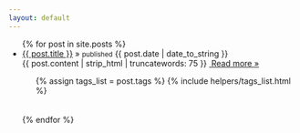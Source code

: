```yaml
---
layout: default
---
```

<ul>
  {% for post in site.posts %}
    <li><a href="{{ post.url }}">{{ post.title }}</a>&nbsp;&raquo;&nbsp;<small>published</small><span>&nbsp;{{ post.date | date_to_string }}</span></li>
    {{ post.content | strip_html | truncatewords: 75 }}
    <a href="{{ post.url }}">&nbsp;Read more&nbsp;&raquo;</a>
    <ul class="tag_box inline">
        {% assign tags_list = post.tags %}
        {% include helpers/tags_list.html %}
    </ul>
    <br/><br/>
  {% endfor %}
</ul>
